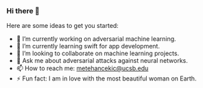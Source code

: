 ### Hi there 👋

<!--
**metehancekic/metehancekic** is a ✨ _special_ ✨ repository because its `README.md` (this file) appears on your GitHub profile.
-->
Here are some ideas to get you started:

- 🔭 I’m currently working on adversarial machine learning.
- 🌱 I’m currently learning swift for app development.
- 👯 I’m looking to collaborate on machine learning projects.
- 💬 Ask me about adversarial attacks against neural networks.
- 📫 How to reach me: metehancekic@ucsb.edu
- ⚡ Fun fact: I am in love with the most beautiful woman on Earth.

